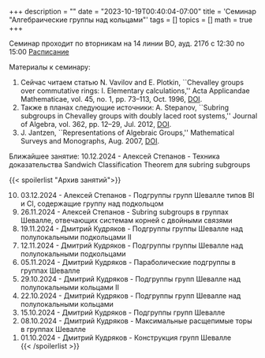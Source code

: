 +++
description = ""
date = "2023-10-19T00:40:04-07:00"
title = 'Семинар "Алгебраические группы над кольцами"'
tags = []
topics = []
math = true
+++

Семинар проходит по вторникам на 14 линии ВО, ауд. 217б с 12:30 по 15:00 
[Расписание](https://indico.eimi.ru/category/124/)

Материалы к семинару:
1. Сейчас читаем статью N. Vavilov and E. Plotkin, ``Chevalley groups over commutative rings: I. Elementary calculations,'' Acta Applicandae Mathematicae, vol. 45, no. 1, pp. 73–113, Oct. 1996, [DOI](https://doi.org/10.1007/bf00047884).
2. Также в планах следующие источники: A. Stepanov, ``Subring subgroups in Chevalley groups with doubly laced root systems,'' Journal of Algebra, vol. 362, pp. 12–29, Jul. 2012, [DOI](https://doi.org/10.1016/j.jalgebra.2012.04.007).
3. J. Jantzen, ``Representations of Algebraic Groups,'' Mathematical Surveys and Monographs, Aug. 2007, [DOI](https://doi.org/10.1090/surv/107).

Ближайшее занятие:
10.12.2024 - Алексей Степанов - Техника доказательства Sandwich Classification Theorem для subring subgroups

{{< spoilerlist "Архив занятий">}}<ol reversed>
  <li>03.12.2024 - Алексей Степанов - Подгруппы групп Шевалле типов Bl и Cl, содержащие группу над подкольцом</li>
  <li>26.11.2024 - Алексей Степанов - Subring subgroups в группах Шевалле, отвечающих системам корней с двойными связями</li>
  <li>19.11.2024 - Дмитрий Кудряков - Подгруппы группы Шевалле над полулокальными подкольцами II</li>
  <li>12.11.2024 - Дмитрий Кудряков - Подгруппы группы Шевалле над полулокальными подкольцами</li>
  <li>05.11.2024 - Дмитрий Кудряков - Параболические подгруппы в группах Шевалле</li>
  <li>29.10.2024 - Дмитрий Кудряков - Подгруппы групп Шевалле над полулокальными кольцами II</li>
  <li>22.10.2024 - Дмитрий Кудряков - Подгруппы групп Шевалле над полулокальными кольцами</li>
  <li>15.10.2024 - Дмитрий Кудряков - Подгруппы групп Шевалле</li>
  <li>08.10.2024 - Дмитрий Кудряков - Максимальные расщепимые торы в группах Шевалле</li>
  <li>01.10.2024 - Дмитрий Кудряков - Конструкция групп Шевалле</li>
{{< /spoilerlist >}}